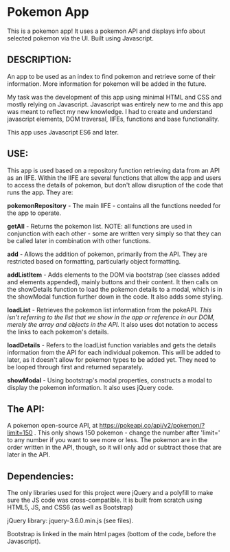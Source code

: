 # Pokemon App

This is a pokemon app! It uses a pokemon API and displays info about selected pokemon via the UI. Built using Javascript.

## DESCRIPTION:
An app to be used as an index to find pokemon and retrieve some of their information. More information for pokemon will be added in the future.

My task was the development of this app using minimal HTML and CSS and mostly relying on Javascript. Javascript was entirely new to me and this app was meant to reflect my new knowledge. I had to create and understand javascript elements, DOM traversal, IIFEs, functions and base functionality.

This app uses Javascript ES6 and later. 


## USE:
This app is used based on a repository function retrieving data from an API as an IIFE. Within the IIFE are several functions that allow the app and users to access the details of pokemon, but don't allow disruption of the code that runs the app. They are:

**pokemonRepository** - The main IIFE - contains all the functions needed for the app to operate.

**getAll** - Returns the pokemon list. NOTE: all functions are used in conjunction with each other - some are written very simply so that they can be called later in combination with other functions.

**add** - Allows the addition of pokemon, primarily from the API. They are restricted based on formatting, particularly object formatting.

**addListItem** - Adds elements to the DOM via bootstrap (see classes added and elements appended), mainly buttons and their content. It then calls on the showDetails function to load the pokemon details to a modal, which is in the showModal function further down in the code. It also adds some styling.

**loadList** - Retrieves the pokemon list information from the pokeAPI. *This isn't referring to the list that we show in the app or reference in our DOM, merely the array and objects in the API.* It also uses dot notation to access the links to each pokemon's details.

**loadDetails** - Refers to the loadList function variables and gets the details information from the API for each individual pokemon. This will be added to later, as it doesn't allow for pokemon types to be added yet. They need to be looped through first and returned separately.

**showModal** - Using bootstrap's modal properties, constructs a modal to display the pokemon information. It also uses jQuery code.

## The API: 

A pokemon open-source API, at https://pokeapi.co/api/v2/pokemon/?limit=150 . This only shows 150 pokemon - change the number after 'limit=' to any number if you want to see more or less. The pokemon are in the order written in the API, though, so it will only add or subtract those that are later in the API.

## Dependencies:
 
The only libraries used for this project were jQuery and a polyfill to make sure the JS code was cross-compatible. It is built from scratch using HTML5, JS, and CSS6 (as well as Bootstrap)

jQuery library: jquery-3.6.0.min.js (see files).

Bootstrap is linked in the main html pages (bottom of the code, before the Javascript).
